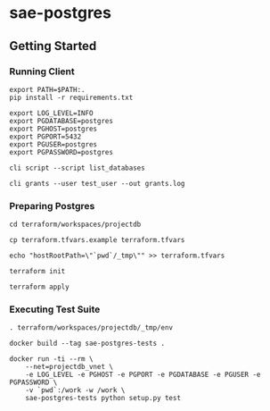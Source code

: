 # sae-postgres

## Getting Started

### Running Client

```
export PATH=$PATH:.
pip install -r requirements.txt

export LOG_LEVEL=INFO
export PGDATABASE=postgres
export PGHOST=postgres
export PGPORT=5432
export PGUSER=postgres
export PGPASSWORD=postgres

cli script --script list_databases

cli grants --user test_user --out grants.log

```

### Preparing Postgres

```
cd terraform/workspaces/projectdb

cp terraform.tfvars.example terraform.tfvars

echo "hostRootPath=\"`pwd`/_tmp\"" >> terraform.tfvars

terraform init

terraform apply
```

### Executing Test Suite

```
. terraform/workspaces/projectdb/_tmp/env

docker build --tag sae-postgres-tests .

docker run -ti --rm \
    --net=projectdb_vnet \
    -e LOG_LEVEL -e PGHOST -e PGPORT -e PGDATABASE -e PGUSER -e PGPASSWORD \
    -v `pwd`:/work -w /work \
    sae-postgres-tests python setup.py test
```
